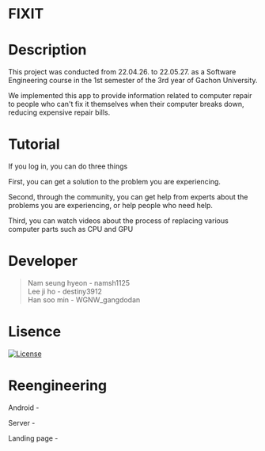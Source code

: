 # FIXIT

# Description

This project was conducted from 22.04.26. to 22.05.27. as a Software Engineering course in the 1st semester of the 3rd year of Gachon University.

We implemented this app to provide information related to computer repair to people who can't fix it themselves when their computer breaks down, reducing expensive repair bills.

# Tutorial

If you log in, you can do three things

First, you can get a solution to the problem you are experiencing.

Second, through the community, you can get help from experts about the problems you are experiencing, or help people who need help.

Third, you can watch videos about the process of replacing various computer parts such as CPU and GPU

# Developer

> Nam seung hyeon - namsh1125  
Lee ji ho - destiny3912  
Han soo min - WGNW_gangdodan

# Lisence

[![License](https://img.shields.io/npm/l/mithril.svg)](https://github.com/FixIt-Dev-Team/FIxIt/blob/main/License)

# Reengineering

Android - 

Server - 

Landing page -
